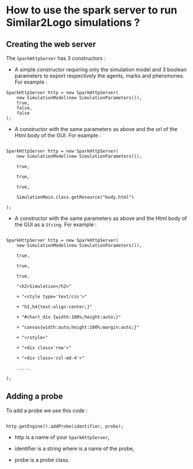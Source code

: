 # How to use the spark server to run Similar2Logo simulations  ?

## Creating the web server

The `SparkHttpServer` has 3 constructors :

* A simple constructor requiring only the simulation model and 3 boolean parameters to export respectively the agents, marks and pheromones. For example : 
			
```
SparkHttpServer http = new SparkHttpServer(
	new SimulationModel(new SimulationParameters()),
	true,
	false,
	false
);
```

* A constructor with the same parameters as above and the url of the Html body of the GUI. For example :

```
SparkHttpServer http = new SparkHttpServer(
	new SimulationModel(new SimulationParameters()),
	true,
	true,
	true,
	SimulationMain.class.getResource("body.html")
);
```

* A constructor with the same parameters as above and the Html body of the GUI as a `String`. For example :

```
SparkHttpServer http = new SparkHttpServer(
	new SimulationModel(new SimulationParameters()),
	true,
	true,
	true,
	"<h2>Simulation</h2>"
	+ "<style type='text/css'>"
	+ "h2,h4{text-align:center;}"
	+ "#chart_div {width:100%;height:auto;}"
	+ "canvas{width:auto;height:100%;margin:auto;}"
	+ "</style>"
	+ "<div class='row'>"
	+ "<div class='col-md-4'>"
	.....
);
```

## Adding a probe

To add a probe we use this code :

```
http.getEngine().addProbe(identifier, probe);
```

* http is a name of your `SparkHttpServer`,

* identifier is a string where is a name of the probe,

* probe is a probe class.